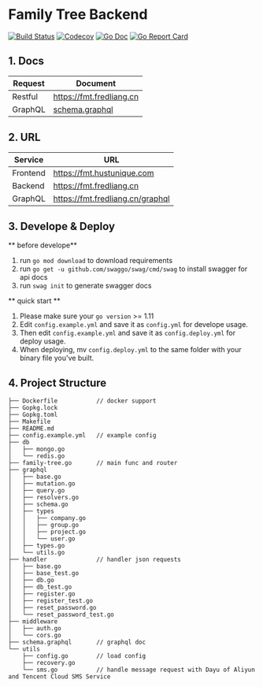 # Family Tree Backend

[![Build Status](https://img.shields.io/travis/fredliang44/family-tree/master.svg?style=flat-square)](https://travis-ci.org/fredliang44/family-tree)
[![Codecov](https://img.shields.io/codecov/c/github/fredliang44/family-tree.svg?style=flat-square)](https://codecov.io/gh/fredliang44/family-tree)
[![Go Doc](https://img.shields.io/badge/godoc-reference-blue.svg?style=flat-square)](https://godoc.org/github.com/fredliang44/family-tree)
[![Go Report Card](https://goreportcard.com/badge/github.com/fredliang44/family-tree?style=flat-square)](https://goreportcard.com/report/github.com/fredliang44/family-tree)

## 1. Docs

Request|Document
---|---
Restful| <https://fmt.fredliang.cn>
GraphQL| [schema.graphql](schema.graphql)

## 2. URL

Service|URL
---|---
Frontend | <https://fmt.hustunique.com>
Backend | <https://fmt.fredliang.cn>
GraphQL | <https://fmt.fredliang.cn/graphql>

## 3. Develope & Deploy

** before develope**

1. run  `go mod download` to download requirements
2. run `go get -u github.com/swaggo/swag/cmd/swag` to install swagger for api docs
3. run `swag init` to generate swagger docs

** quick start **

1. Please make sure your `go version` >= 1.11
2. Edit `config.example.yml` and save it as `config.yml` for develope usage.
3. Then edit `config.example.yml` and save it as `config.deploy.yml` for deploy usage.
4. When deploying, mv `config.deploy.yml` to the same folder with your binary file you've built.

## 4. Project Structure

```shell
├── Dockerfile           // docker support
├── Gopkg.lock
├── Gopkg.toml
├── Makefile
├── README.md
├── config.example.yml   // example config
├── db
│   ├── mongo.go
│   └── redis.go
├── family-tree.go       // main func and router
├── graphql
│   ├── base.go
│   ├── mutation.go
│   ├── query.go
│   ├── resolvers.go
│   ├── schema.go
│   ├── types
│   │   ├── company.go
│   │   ├── group.go
│   │   ├── project.go
│   │   └── user.go
│   ├── types.go
│   └── utils.go
├── handler              // handler json requests
│   ├── base.go
│   ├── base_test.go
│   ├── db.go
│   ├── db_test.go
│   ├── register.go
│   ├── register_test.go
│   ├── reset_password.go
│   └── reset_password_test.go
├── middleware
│   ├── auth.go
│   └── cors.go
├── schema.graphql       // graphql doc
└── utils
    ├── config.go        // load config
    ├── recovery.go
    └── sms.go           // handle message request with Dayu of Aliyun and Tencent Cloud SMS Service
```